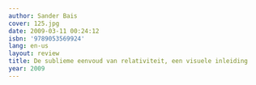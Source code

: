 ```yaml
---
author: Sander Bais
cover: 125.jpg
date: 2009-03-11 00:24:12
isbn: '9789053569924'
lang: en-us
layout: review
title: De sublieme eenvoud van relativiteit, een visuele inleiding
year: 2009
---
```


